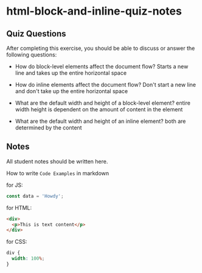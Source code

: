 # html-block-and-inline-quiz-notes

## Quiz Questions

After completing this exercise, you should be able to discuss or answer the following questions:

- How do block-level elements affect the document flow?
  Starts a new line and takes up the entire horizontal space

- How do inline elements affect the document flow?
  Don't start a new line and don't take up the entire horizontal space

- What are the default width and height of a block-level element?
  entire width
  height is dependent on the amount of content in the element

- What are the default width and height of an inline element?
  both are determined by the content

## Notes

All student notes should be written here.

How to write `Code Examples` in markdown

for JS:

```javascript
const data = 'Howdy';
```

for HTML:

```html
<div>
  <p>This is text content</p>
</div>
```

for CSS:

```css
div {
  width: 100%;
}
```
